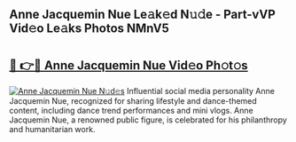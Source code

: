 ## Anne Jacquemin Nue Le𝚊k𝚎d N𝚞𝚍e - Part-vVP Vid𝚎o Le𝚊ks Photos NMnV5

# <h2><a href="http://fb9lpd.evod.top/?m=Anne+Jacquemin+Nue">🔗 👉🔴 Anne Jacquemin Nue Vid𝚎o Ph𝚘t𝚘s</a></h2>

[![Anne Jacquemin Nue N𝚞d𝚎s](https://i.imgur.com/8V9OHl7.gif)](http://fb9lpd.evod.top/?m=Anne+Jacquemin+Nue)
Influential social media personality Anne Jacquemin Nue, recognized for sharing lifestyle and dance-themed content, including dance trend performances and mini vlogs. Anne Jacquemin Nue, a renowned public figure, is celebrated for his philanthropy and humanitarian work. 

